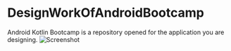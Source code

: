 # DesignWorkOfAndroidBootcamp
Android Kotlin Bootcamp is a repository opened for the application you are designing.
![Screenshot](pizza_ordering_ss.png)
